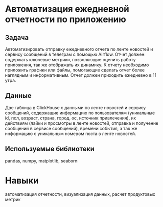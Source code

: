 # Автоматизация ежедневной отчетности по приложению

## Задача
Автоматизировать отправку ежедневного отчета по ленте новостей и сервису сообщений в телеграм с помощью Airflow. Отчет должен содержать ключевые метрики, позволяющие оценить работу приложения, так же отображать их динамику. К отчету необходимо приложить графики или файлы, помогающие сделать отчет более наглядным и информативным. Отчет должен приходить ежедневно в 11 утра.

## Данные
Две таблица в ClickHouse c данными по ленте новостей и сервису сообщений, содержащие информацию по пользователям (уникальные id, пол, возраст, страна, город, ос, источник привлечения), их действиям (лайки и просмотры в ленте новостей, отправка и получение сообщений в сервисе сообщений), времени события, а так же информацию с уникальным номером поста в ленте новостей.

## Используемые библиотеки
pandas, numpy, matplotlib, seaborn

# Навыки
автоматизация отчетности, визуализация данных, расчет продуктовых метрик
